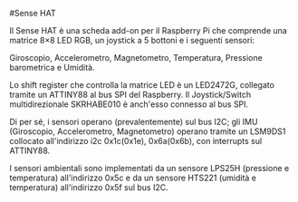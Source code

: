 <!--
---
name: "Sense HAT"
description: Scheda add-on che include una matrice 8×8 LED RBG, un joystick a 5 bottoni, un IMU e sensori ambientali
pincount: 40
pin:
  '3':
    mode: i2c
  '5':
    mode: i2c
  '16':
    name: Joystick
    mode: input
  '18':
    name: Joystick
    mode: input
  '19':
    mode: spi
  '21':
    mode: spi
  '22':
    name: Joystick
    mode: input
  '23':
    mode: spi
  '24':
    mode: spi
-->
#Sense HAT

Il Sense HAT è una scheda add-on per il Raspberry Pi che comprende una matrice 8×8 LED RGB, un joystick a 5 bottoni e i 
seguenti sensori:

Giroscopio, Accelerometro, Magnetometro, Temperatura, Pressione barometrica e Umidità.

Lo shift register che controlla la matrice LED è un LED2472G, collegato tramite un ATTINY88 al bus SPI del Raspberry. 
Il Joystick/Switch multidirezionale SKRHABE010 è anch'esso connesso al bus SPI.

Di per sé, i sensori operano (prevalentemente) sul bus I2C; gli IMU (Giroscopio, Accelerometro, Magnetometro) operano tramite un LSM9DS1 collocato all'indirizzo i2c 0x1c(0x1e), 0x6a(0x6b), con interrupts sul ATTINY88.

I sensori ambientali sono implementati da un sensore LPS25H (pressione e temperatura) all'indirizzo 0x5c e da un sensore HTS221 (umidità e temperatura) all'indirizzo 0x5f sul bus I2C.